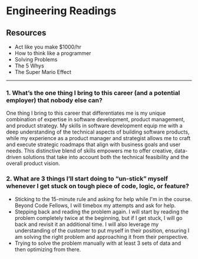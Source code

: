# Engineering Readings

## Resources

- Act like you make $1000/hr
- How to think like a programmer
- Solving Problems
- The 5 Whys
- The Super Mario Effect

***

### 1. What’s the one thing I bring to this career (and a potential employer) that nobody else can?

One thing I bring to this career that differentiates me is my unique combination of expertise in software development, product management, and product strategy. My skills in software development equip me with a deep understanding of the technical aspects of building software products, while my experience as a product manager and strategist allows me to craft and execute strategic roadmaps that align with business goals and user needs. This distinctive blend of skills empowers me to offer creative, data-driven solutions that take into account both the technical feasibility and the overall product vision.

### 2. What are 3 things I’ll start doing to “un-stick” myself whenever I get stuck on tough piece of code, logic, or feature?

- Sticking to the 15-minute rule and asking for help while I'm in the course. Beyond Code Fellows, I will timebox my attempts and ask for help.
- Stepping back and reading the problem again. I will start by reading the problem completely twice at the beginning, but if I get stuck, I will go back and revisit it an additional time. I will also leverage my understanding of the customer to put myself in their position, ensuring I am solving the right problem and approaching it from their perspective.
- Trying to solve the problem manually with at least 3 sets of data and then optimizing from there.